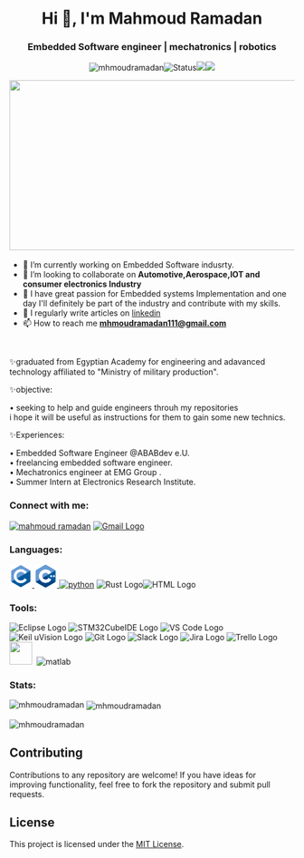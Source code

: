 <!---
mhmoudramadan/mhmoudramadan is a ✨ special ✨ repository because its `README.md` (this file) appears on your GitHub profile.
You can click the Preview link to take a look at your changes.
--->

<h1 align="center">Hi 👋, I'm Mahmoud Ramadan</h1>
<h3 align="center">Embedded Software engineer | mechatronics | robotics  </h3>
<p align="center"> <img src="https://komarev.com/ghpvc/?username=mhmoudramadan&label=Profile%20views&color=0e75b6&style=flat" alt="mhmoudramadan" /><img src="https://img.shields.io/badge/status-active-success.svg" alt="Status"><img src="https://img.shields.io/github/issues/kylelobo/The-Documentation-Compendium.svg"/><img src=https://img.shields.io/badge/license-MIT-blue.svg></p>



<p align="center">  <img src="https://user-images.githubusercontent.com/74038190/212750672-2f3f2b50-c84f-4ed8-a60a-849ae69ff9df.gif" width="600" height="300"/>
</p>

- 🔭 I’m currently working on Embedded Software indusrty.
- 👯 I’m looking to collaborate on **Automotive,Aerospace,IOT and consumer electronics Industry**
- 🔭 I have great passion for Embedded systems Implementation and one day I'll definitely be part of the
  industry and contribute with my skills.
- 📝 I regularly write articles on [linkedin](https://www.linkedin.com/in/mahmoudramdan)
- 📫 How to reach me **mhmoudramadan111@gmail.com**

<br/>
<p>✨graduated from Egyptian Academy for engineering and adavanced technology affiliated to "Ministry of military production".<br/> </p>
<p align="left">✨objective: <br/></p>
<p>
 	• seeking to help and guide engineers throuh my repositories <br/>
  i hope it will be useful as instructions for them to gain some new technics. <br/></p>
<p align="left">✨Experiences:<br/></p>
 <p>
 • Embedded Software Engineer  @ABABdev e.U.<br/> 
 • freelancing embedded software engineer.<br/> 
 • Mechatronics engineer at EMG Group .<br/>
 • Summer Intern at Electronics Research Institute.<br/></p>
<h3 align="left">Connect with me:</h3>
<p align="left">
<a href="https://www.linkedin.com/in/mahmoudramdan/" target="blank"><img align="center" src="https://user-images.githubusercontent.com/74038190/235294012-0a55e343-37ad-4b0f-924f-c8431d9d2483.gif" alt="mahmoud ramadan" height="60" width="60" /></a>
<a href="https://mail.google.com/mail/u/0/#inbox" target="blank"><img align="center" src="https://upload.wikimedia.org/wikipedia/commons/7/7e/Gmail_icon_%282020%29.svg" alt="Gmail Logo" height="30" width="40"/></a>

</p>

<h3 align="left">Languages:</h3>
<p align="left"><a href="https://www.cprogramming.com/" target="_blank" rel="noreferrer"> <img src="https://raw.githubusercontent.com/devicons/devicon/master/icons/c/c-original.svg" alt="c" width="40" height="40"/></a><a href="https://www.w3schools.com/cpp/" target="_blank" rel="noreferrer"> <img src="https://raw.githubusercontent.com/devicons/devicon/master/icons/cplusplus/cplusplus-original.svg" alt="cplusplus" width="40" height="40"/></a><a href="https://www.python.org" target="_blank" rel="noreferrer"> <img src="https://user-images.githubusercontent.com/74038190/212257472-08e52665-c503-4bd9-aa20-f5a4dae769b5.gif" alt="python" width="40" height="40"/></a>
<img src="https://upload.wikimedia.org/wikipedia/commons/d/d5/Rust_programming_language_black_logo.svg" alt="Rust Logo" target="_blank" width="40" height="40"/><img src="https://upload.wikimedia.org/wikipedia/commons/6/61/HTML5_logo_and_wordmark.svg" alt="HTML Logo" width="40" height="40"//>
 </p>
<h3 align="left">Tools:</h3>
<p align="left">
<img src="https://upload.wikimedia.org/wikipedia/commons/thumb/d/d0/Eclipse-Luna-Logo.svg/1024px-Eclipse-Luna-Logo.svg.png" alt="Eclipse Logo" target="_blank" width="40" height="40"/> 
<img src="https://i.sstatic.net/lDkNO.png" alt="STM32CubeIDE Logo" target="_blank" width="40" height="40"/>
<img src="https://user-images.githubusercontent.com/74038190/212257465-7ce8d493-cac5-494e-982a-5a9deb852c4b.gif" alt="VS Code Logo" target="_blank" width="40" height="40"/>
<img src="https://encrypted-tbn0.gstatic.com/images?q=tbn:ANd9GcSh55mbY4PRpmVm1q_U31SVRvsSowjEeE7MlQ&s" alt="Keil uVision Logo" target="_blank" width="40" height="40"/>
<img src="https://user-images.githubusercontent.com/74038190/212281775-b468df30-4edc-4bf8-a4ee-f52e1aaddc86.gif" alt="Git Logo" target="_blank" width="40" height="40"/>
<img src="https://1000logos.net/wp-content/uploads/2021/06/Slack-logo.png" alt="Slack Logo" target="_blank" width="40" height="40"/>
<img src="https://upload.wikimedia.org/wikipedia/commons/thumb/8/8a/Jira_Logo.svg/2560px-Jira_Logo.svg.png" alt="Jira Logo" target="_blank" width="40" height="40"/>
<img src="https://upload.wikimedia.org/wikipedia/en/8/8c/Trello_logo.svg" alt="Trello Logo" target="_blank" width="40" height="40"/>
<img src="https://logowik.com/content/uploads/images/jenkins8460.jpg" target= "_blank" width="40" height="40"/>
<img href="https://www.mathworks.com/" target="_blank" rel="noreferrer"> <img src="https://upload.wikimedia.org/wikipedia/commons/2/21/Matlab_Logo.png" alt="matlab" width="40" height="40"/></p>

<h3 align="left">Stats:</h3>
<p align="left">
  
<p><img align="left" src="https://github-readme-stats.vercel.app/api/top-langs?username=mhmoudramadan&show_icons=true&locale=en&layout=compact" alt="mhmoudramadan" /></p>


<p> <img align="center" src="https://github-readme-stats.vercel.app/api?username=mhmoudramadan&theme=default&show_icons=true&locale=en" alt="mhmoudramadan" /></p>


<p><img align="center" src="https://github-readme-streak-stats.herokuapp.com/?user=mhmoudramadan&" alt="mhmoudramadan" /></p>

## Contributing

Contributions to any repository are welcome! If you have ideas for improving functionality, feel free to fork the repository and submit pull requests.

## License

This project is licensed under the [MIT License](LICENSE).
